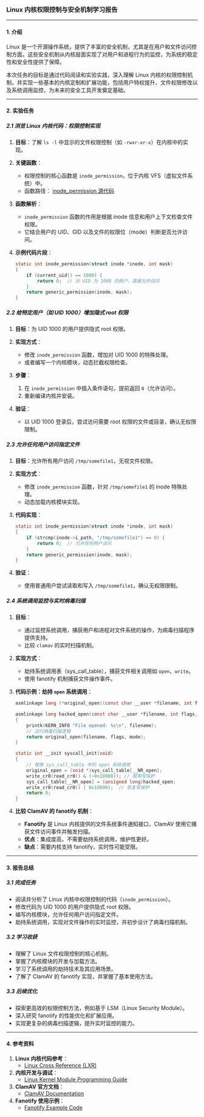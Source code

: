 ### **Linux 内核权限控制与安全机制学习报告**

---

#### **1. 介绍**

Linux 是一个开源操作系统，提供了丰富的安全机制，尤其是在用户和文件访问控制方面。这些安全机制从内核层面实现了对用户和进程行为的监控，为系统的稳定性和安全性提供了保障。

本次任务的目标是通过代码阅读和实验实践，深入理解 Linux 内核的权限控制机制，并实现一些基本的内核定制和扩展功能，包括用户特权提升、文件权限修改以及系统调用监控，为未来的安全工具开发奠定基础。

---

#### **2. 实验任务**

##### **2.1 浏览 Linux 内核代码：权限控制实现**
1. **目标**：了解 `ls -l` 中显示的文件权限控制（如 `-rwxr-xr-x`）在内核中的实现。
2. **关键函数**：
   - 权限控制的核心函数是 `inode_permission`，位于内核 VFS（虚拟文件系统）中。
   - 函数路径：
     [inode_permission 源代码](https://elixir.bootlin.com/linux/latest/source/fs/namei.c#L1500)

3. **函数解析**：
   - `inode_permission` 函数的作用是根据 inode 信息和用户上下文检查文件权限。
   - 它结合用户的 UID、GID 以及文件的权限位（mode）判断是否允许访问。

4. **示例代码片段**：
   ```c
   static int inode_permission(struct inode *inode, int mask)
   {
       if (current_uid() == 1000) {
           return 0;  // 对 UID 为 1000 的用户，直接允许访问
       }
       return generic_permission(inode, mask);
   }
   ```

##### **2.2 给特定用户（如 UID 1000）增加隐式 root 权限**
1. **目标**：为 UID 1000 的用户提供隐式 root 权限。
2. **实现方式**：
   - 修改 `inode_permission` 函数，增加对 UID 1000 的特殊处理。
   - 或者编写一个内核模块，动态拦截权限检查。

3. **步骤**：
   1. 在 `inode_permission` 中插入条件语句，提前返回 `0`（允许访问）。
   2. 重新编译内核并安装。

4. **验证**：
   - 以 UID 1000 登录后，尝试访问需要 root 权限的文件或目录，确认无权限限制。

##### **2.3 允许任何用户访问指定文件**
1. **目标**：允许所有用户访问 `/tmp/somefile1`，无视文件权限。
2. **实现方式**：
   - 修改 `inode_permission` 函数，针对 `/tmp/somefile1` 的 inode 特殊处理。
   - 动态加载内核模块实现。

3. **代码实现**：
   ```c
   static int inode_permission(struct inode *inode, int mask)
   {
       if (strcmp(inode->i_path, "/tmp/somefile1") == 0) {
           return 0;  // 允许任何用户访问
       }
       return generic_permission(inode, mask);
   }
   ```

4. **验证**：
   
   - 使用普通用户尝试读取和写入 `/tmp/somefile1`，确认无权限限制。

##### **2.4 系统调用监控与实时病毒扫描**
1. **目标**：
   - 通过监控系统调用，捕获用户和进程对文件系统的操作，为病毒扫描程序提供支持。
   - 比较 `clamav` 的实时扫描机制。

2. **实现方式**：
   - 劫持系统调用表（sys_call_table），捕获文件相关调用如 `open`、`write`。
   - 使用 fanotify 机制捕获文件操作事件。

3. **代码示例：劫持 `open` 系统调用**：
   ```c
   asmlinkage long (*original_open)(const char __user *filename, int flags, umode_t mode);

   asmlinkage long hacked_open(const char __user *filename, int flags, umode_t mode)
   {
       printk(KERN_INFO "File opened: %s\n", filename);
       // 运行病毒扫描逻辑
       return original_open(filename, flags, mode);
   }

   static int __init syscall_init(void)
   {
       // 替换 sys_call_table 中的 open 系统调用
       original_open = (void *)sys_call_table[__NR_open];
       write_cr0(read_cr0() & (~0x10000)); // 禁用写保护
       sys_call_table[__NR_open] = (unsigned long)hacked_open;
       write_cr0(read_cr0() | 0x10000);  // 恢复写保护
       return 0;
   }
   ```

4. **比较 ClamAV 的 fanotify 机制**：
   - **Fanotify** 是 Linux 内核提供的文件系统事件通知接口，ClamAV 使用它捕获文件访问事件并触发扫描。
   - **优点**：集成度高，不需要劫持系统调用，维护性更好。
   - **缺点**：需要内核支持 fanotify，实时性可能受限。

---

#### **3. 报告总结**

##### **3.1 完成任务**
- 阅读并分析了 Linux 内核中权限控制的代码（`inode_permission`）。
- 修改代码为 UID 1000 的用户提供隐式 root 权限。
- 编写内核模块，允许任何用户访问指定文件。
- 劫持系统调用，实现对文件操作的实时监控，并初步设计了病毒扫描机制。

##### **3.2 学习收获**
- 理解了 Linux 文件权限控制的核心机制。
- 掌握了内核模块的开发与加载方法。
- 学习了系统调用的劫持技术及其应用场景。
- 了解了 ClamAV 的 fanotify 实现，并掌握了基本使用方法。

##### **3.3 后续优化**
- 探索更高效的权限控制方法，例如基于 LSM（Linux Security Module）。
- 深入研究 fanotify 的性能优化和扩展应用。
- 实现更复杂的病毒扫描逻辑，提升实时监控的能力。

---

#### **4. 参考资料**

1. **Linux 内核代码参考**：
   - [Linux Cross Reference (LXR)](https://elixir.bootlin.com/linux/latest/source)
2. **内核开发与调试**：
   - [Linux Kernel Module Programming Guide](https://tldp.org/LDP/lkmpg/2.6/html/)
3. **ClamAV 官方文档**：
   - [ClamAV Documentation](https://docs.clamav.net/)
4. **Fanotify 使用示例**：
   - [Fanotify Example Code](https://github.com/torvalds/linux/tree/master/samples/fanotify)

